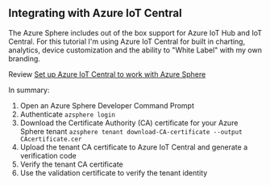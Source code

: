 ## Integrating with Azure IoT Central

The Azure Sphere includes out of the box support for Azure IoT Hub and IoT Central. For this tutorial
I'm using Azure IoT Central for built in charting, analytics, device customization and the ability to "White Label" with my own branding.

Review [Set up Azure IoT Central to work with Azure Sphere](https://docs.microsoft.com/en-us/azure-sphere/app-development/setup-iot-central)

In summary:

1. Open an Azure Sphere Developer Command Prompt
2. Authenticate ``` azsphere login ```
3. Download the Certificate Authority (CA) certificate for your Azure Sphere tenant ``` azsphere tenant download-CA-certificate --output CAcertificate.cer ```
4. Upload the tenant CA certificate to Azure IoT Central and generate a verification code
5. Verify the tenant CA certificate
6. Use the validation certificate to verify the tenant identity